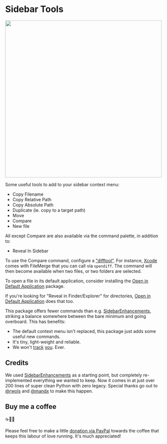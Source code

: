 # Sidebar Tools

<img src="https://raw.githubusercontent.com/braver/SideBarTools/master/screenshot.png" width="502">

Some useful tools to add to your sidebar context menu:

- Copy Filename
- Copy Relative Path
- Copy Absolute Path
- Duplicate (ie. copy to a target path)
- Move
- Compare
- New file

All except Compare are also available via the command palette, in addition to:

- Reveal In Sidebar

To use the Compare command, configure a ["difftool"](https://github.com/braver/SideBarTools/blob/master/SideBarTools.sublime-settings). For instance, [Xcode][4] comes with FileMerge that you can call via `opendiff`. The command will then become available when two files, or two folders are selected.

To open a file in its default application, consider installing the [Open in Default Application][2] package.

If you're looking for "Reveal in Finder/Explorer" for directories, [Open in Default Application][2] does that too.

This package offers fewer commands than e.g. [SidebarEnhancements][1], striking a balance somewhere between the bare minimum 
and going overboard. This has benefits:

- The default context menu isn't replaced, this package just adds some useful 
  new commands.
- It's tiny, light-weight and reliable.
- We won't [track][3] [you][5]. Ever.


## Credits

We used [SidebarEnhancements][1] as a starting point, but completely re-implemented everything we wanted to keep. Now it comes in at just over 200 lines of super clean Python with zero legacy. Special thanks go out to [@rwols][6] and [@mandx][7] to make this happen.


[1]: https://packagecontrol.io/packages/SideBarEnhancements
[2]: https://packagecontrol.io/packages/Open%20in%20Default%20Application
[3]: https://github.com/SideBarEnhancements-org/SideBarEnhancements/blob/d1c7fa4bac6a1f31ba177bc41ddd0ca902e43609/Stats.py
[4]: https://developer.apple.com/xcode/
[5]: https://forum.sublimetext.com/t/rfc-default-package-control-channel-and-package-telemetry/30157
[6]: https://github.com/braver/SideBarTools/pull/2
[7]: https://github.com/braver/SideBarTools/pulls?q=is%3Apr+author%3Amandx

## Buy me a coffee 

☕️👌🏻

Please feel free to make a little [donation via PayPal](https://paypal.me/koenlageveen) towards the coffee that keeps this labour of love running. It's much appreciated!
